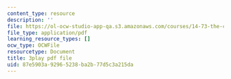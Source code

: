 ```yaml
---
content_type: resource
description: ''
file: https://ol-ocw-studio-app-qa.s3.amazonaws.com/courses/14-73-the-challenge-of-world-poverty-spring-2011/87e5903a92965238ba2b77d5c3a215da_LERsET25_l0.pdf
file_type: application/pdf
learning_resource_types: []
ocw_type: OCWFile
resourcetype: Document
title: 3play pdf file
uid: 87e5903a-9296-5238-ba2b-77d5c3a215da
---
```


